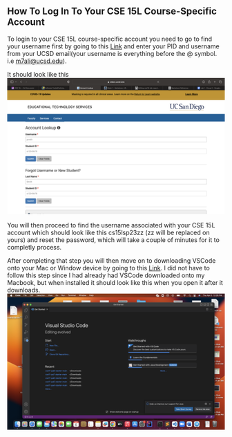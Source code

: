 ## How To Log In To Your CSE 15L Course-Specific Account 

To login to your CSE 15L course-specific account you need to go to find your username first by going to this [Link](https://sdacs.ucsd.edu/~icc/index.php)
and enter your PID and username from your UCSD email(your username is everything before the @ symbol. i.e m7ali@ucsd.edu).


It should look like this
![Image](Passwordlookup.png)

You will then proceed to find the username associated with your CSE 15L account which should look like this cs15lsp23zz (zz will be replaced on yours) and reset the password, which will take a couple of minutes for it to completly process.

After completing that step you will then move on to downloading VSCode onto your Mac or Window device by going to this [Link](https://code.visualstudio.com/). I did not have to follow this step since I had already had VSCode downloaded onto my Macbook, but when installed it should look like this when you open it after it downloads.
![Image](VSCode.png)
